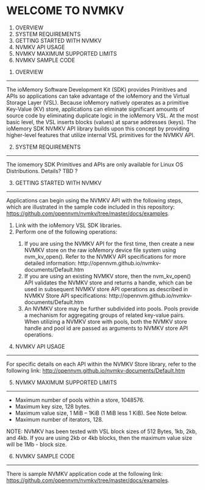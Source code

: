 WELCOME TO NVMKV
================


<ol>
<li> OVERVIEW </li>
<li> SYSTEM REQUIREMENTS </li>
<li> GETTING STARTED WITH NVMKV </li>
<li> NVMKV API USAGE </li>
<li> NVMKV MAXIMUM SUPPORTED LIMITS </li>
<li> NVMKV SAMPLE CODE </li>
</ol>

1. OVERVIEW
-----------

The ioMemory Software Development Kit (SDK) provides Primitives and APIs so applications can take advantage of the ioMemory and the Virtual Storage Layer (VSL). Because ioMemory natively operates as a primitive Key-Value (KV) store, applications can eliminate significant amounts of source code by eliminating duplicate logic in the ioMemory VSL. At the most basic level, the VSL inserts blocks (values) at sparse addresses (keys). The ioMemory SDK NVMKV API library builds upon this concept by providing higher-level features that utilize internal VSL primitives for the NVMKV API.



2. SYSTEM REQUIREMENTS
----------------------


The iomemory SDK Primitives and APIs are only available for Linux OS Distributions.  Details? TBD ?



3. GETTING STARTED WITH NVMKV
-----------------------------

Applications can begin using the NVMKV API with the following steps, which are illustrated in the sample code included in this repository:
https://github.com/opennvm/nvmkv/tree/master/docs/examples.

<ol>
<li> Link with the ioMemory VSL SDK libraries. </li>
<li> Perform one of the following operations: </li>
    <ol>
        <li> If you are using the NVMKV API for the first time, then create a new NVMKV store on the raw ioMemory 
        device file system using nvm_kv_open(). Refer to the NVMKV API specifications for more detailed information: http://opennvm.github.io/nvmkv-documents/Default.htm 
        </li>
	<li> If you are using an existing NVMKV store, then the nvm_kv_open() API validates the NVMKV store and returns a handle, which can be used in subsequent NVMKV store API operations as described in NVMKV Store API specifications: http://opennvm.github.io/nvmkv-documents/Default.htm </li>
	<li> An NVMKV store may be further subdivided into pools. Pools provide a mechanism for aggregating groups of related key-value pairs. When utilizing a NVMKV store with pools, both the NVMKV store handle and pool id are passed as arguments to NVMKV store API operations. </li>
    </ol>	
</ol>


4. NVMKV API USAGE
------------------

For specific details on each API within the NVMKV Store library, refer to the following link: http://opennvm.github.io/nvmkv-documents/Default.htm





5. NVMKV MAXIMUM SUPPORTED LIMITS
---------------------------------

<ul>
<li> Maximum number of pools within a store, 1048576. </li>
<li> Maximum key size, 128 bytes. </li>
<li> Maximum value size, 1 MiB – 1KiB (1 MiB less 1 KiB). See Note below. </li>
<li> Maximum number of iterators, 128. </li>
</ul>

NOTE: NVMKV has been tested with VSL block sizes of 512 Bytes, 1kb, 2kb, and 4kb.  If you are using 2kb or 4kb blocks, then the maximum value size will be 1Mb - block size.



6. NVMKV SAMPLE CODE
--------------------

There is sample NVMKV application code at the following link: https://github.com/opennvm/nvmkv/tree/master/docs/examples.




